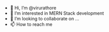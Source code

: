- 👋 Hi, I’m @virurathore
- 👀 I’m interested in MERN Stack development
- 💞️ I’m looking to collaborate on ...
- 📫 How to reach me 

<!---
virurathore/virurathore is a ✨ special ✨ repository because its `README.md` (this file) appears on your GitHub profile.
You can click the Preview link to take a look at your changes.
--->

